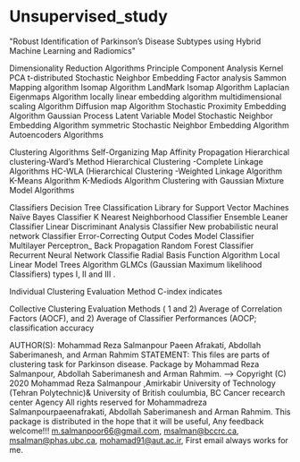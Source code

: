 # Unsupervised_study

"Robust Identification of Parkinson’s Disease Subtypes using Hybrid Machine Learning and Radiomics"



Dimensionality Reduction Algorithms 
Principle Component Analysis
Kernel PCA
t-distributed Stochastic Neighbor Embedding
Factor analysis
Sammon Mapping algorithm
Isomap Algorithm
LandMark Isomap Algorithm
Laplacian Eigenmaps Algorithm
locally linear embedding algorithm
multidimensional scaling Algorithm
Diffusion map Algorithm
Stochastic Proximity Embedding Algorithm
Gaussian Process Latent Variable Model
Stochastic Neighbor Embedding Algorithm
symmetric Stochastic Neighbor Embedding Algorithm
Autoencoders Algorithms

Clustering Algorithms
Self-Organizing Map
Affinity Propagation
Hierarchical clustering-Ward’s Method
Hierarchical Clustering -Complete Linkage Algorithms
HC-WLA (Hierarchical Clustering -Weighted Linkage Algorithm
K-Means Algorithm
K-Mediods Algorithm
Clustering with Gaussian Mixture Model Algorithms


Classifiers
 Decision Tree Classification
 Library for Support Vector Machines
 Naïve Bayes Classifier
 K Nearest Neighborhood Classifier
 Ensemble Leaner Classifier
 Linear Discriminant Analysis Classifier
 New probabilistic neural network Classifier
 Error-Correcting Output Codes Model Classifier
 Multilayer Perceptron_ Back Propagation
 Random Forest Classifier
 Recurrent Neural Network Classifie
 Radial Basis Function Algorithm
 Local Linear Model Trees Algorithm
 GLMCs (Gaussian Maximum likelihood Classifiers) types I, II and III .


Individual Clustering Evaluation Method
 C-index indicates 

Collective Clustering Evaluation Methods ( 1 and 2)
 Average of Correlation Factors (AOCF), and 2) Average of Classifier Performances (AOCP; classification accuracy




AUTHOR(S):
Mohammad Reza Salmanpour Paeen Afrakati, Abdollah Saberimanesh, and Arman Rahmim
STATEMENT: This files are parts of clustering task for Parkinson disease. Package by Mohammad Reza Salmanpour, Abdollah Saberimanesh and Arman Rahmim. --> Copyright (C) 2020 Mohammad Reza Salmanpour ,Amirkabir University of Technology (Tehran Polytechnic)& University of British coulumbia, BC Cancer recearch center Agency All rights reserved for Mohammadreza Salmanpourpaeenafrakati, Abdollah Saberimanesh and Arman Rahmim. This package is distributed in the hope that it will be useful, Any feedback welcome!!! m.salmanpoor66@gmail.com, msalman@bccrc.ca, msalman@phas.ubc.ca, mohamad91@aut.ac.ir, First email always works for me.

